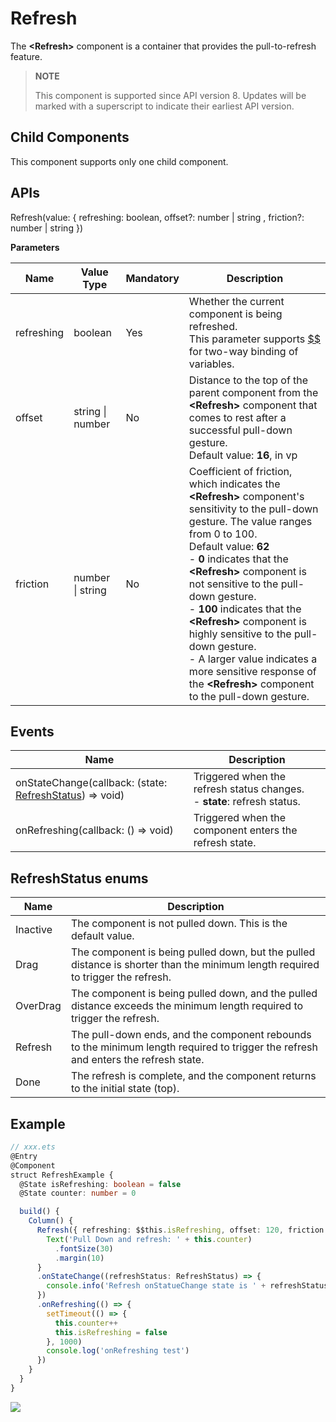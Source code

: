 # Refresh

 The **\<Refresh>** component is a container that provides the pull-to-refresh feature.

>  **NOTE**
>
>  This component is supported since API version 8. Updates will be marked with a superscript to indicate their earliest API version.

## Child Components

This component supports only one child component.

## APIs

Refresh\(value: \{ refreshing: boolean, offset?:  number | string , friction?: number | string \}\)

**Parameters**

| Name| Value Type| Mandatory| Description|
| -------- | -------- | -------- | -------- |
| refreshing | boolean | Yes| Whether the current component is being refreshed.<br>This parameter supports [$$](../../quick-start/arkts-restrictions-and-extensions.md#two-way-binding-of-variables) for two-way binding of variables.|
| offset | string \| number | No| Distance to the top of the parent component from the **<Refresh\>** component that comes to rest after a successful pull-down gesture.<br>Default value: **16**, in vp|
| friction | number \| string | No| Coefficient of friction, which indicates the **<Refresh\>** component's sensitivity to the pull-down gesture. The value ranges from 0 to 100.<br>Default value: **62**<br>- **0** indicates that the **\<Refresh>** component is not sensitive to the pull-down gesture.<br>- **100** indicates that the **\<Refresh>** component is highly sensitive to the pull-down gesture.<br>- A larger value indicates a more sensitive response of the **\<Refresh>** component to the pull-down gesture.|



## Events


| Name| Description|
| -------- | -------- |
| onStateChange(callback: (state: [RefreshStatus](#refreshstatus)) => void)| Triggered when the refresh status changes.<br>- **state**: refresh status.|
| onRefreshing(callback: () => void)| Triggered when the component enters the refresh state.|

## RefreshStatus enums

| Name| Description|
| -------- | -------- |
| Inactive | The component is not pulled down. This is the default value.|
| Drag | The component is being pulled down, but the pulled distance is shorter than the minimum length required to trigger the refresh.|
| OverDrag | The component is being pulled down, and the pulled distance exceeds the minimum length required to trigger the refresh.|
| Refresh | The pull-down ends, and the component rebounds to the minimum length required to trigger the refresh and enters the refresh state.|
| Done | The refresh is complete, and the component returns to the initial state (top).|


## Example

```ts
// xxx.ets
@Entry
@Component
struct RefreshExample {
  @State isRefreshing: boolean = false
  @State counter: number = 0

  build() {
    Column() {
      Refresh({ refreshing: $$this.isRefreshing, offset: 120, friction: 100 }) {
        Text('Pull Down and refresh: ' + this.counter)
          .fontSize(30)
          .margin(10)
      }
      .onStateChange((refreshStatus: RefreshStatus) => {
        console.info('Refresh onStatueChange state is ' + refreshStatus)
      })
      .onRefreshing(() => {
        setTimeout(() => {
          this.counter++
          this.isRefreshing = false
        }, 1000)
        console.log('onRefreshing test')
      })
    }
  }
}
```

![](figures/refresh.gif)
